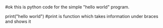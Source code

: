 #ok this is python code for the simple "hello world" program.

print("hello world") #print is function which takes information under braces and shows it
